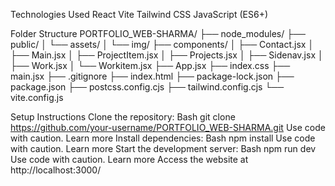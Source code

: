 Technologies Used
React
Vite
Tailwind CSS
JavaScript (ES6+)





Folder Structure
PORTFOLIO_WEB-SHARMA/
├── node_modules/
├── public/
│   └── assets/
│   └── img/
├── components/
│   ├── Contact.jsx
│   ├── Main.jsx
│   ├── ProjectItem.jsx
│   ├── Projects.jsx
│   ├── Sidenav.jsx
│   ├── Work.jsx
│   └── Workitem.jsx
├── App.jsx
├── index.css
├── main.jsx
├── .gitignore
├── index.html
├── package-lock.json
├── package.json
├── postcss.config.cjs
├── tailwind.config.cjs
└── vite.config.js







Setup Instructions
Clone the repository:
Bash
git clone https://github.com/your-username/PORTFOLIO_WEB-SHARMA.git
Use code with caution. Learn more
Install dependencies:
Bash
npm install
Use code with caution. Learn more
Start the development server:
Bash
npm run dev
Use code with caution. Learn more
Access the website at http://localhost:3000/
